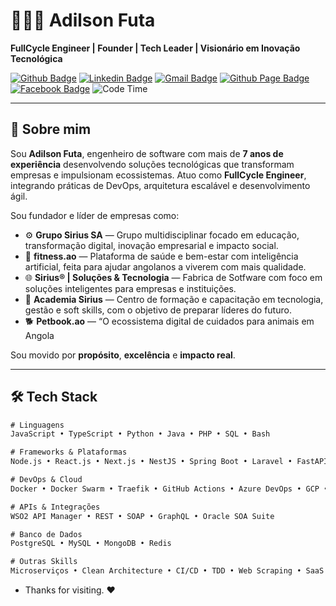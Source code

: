 # 👨🏽‍💻 Adilson Futa

**FullCycle Engineer | Founder | Tech Leader | Visionário em Inovação Tecnológica**

 [![Github Badge](https://img.shields.io/badge/-Github-000?style=flat-square&logo=Github&logoColor=white&link=https://github.com/GentilPinto)](https://github.com/adilsonfuta)
[![Linkedin Badge](https://img.shields.io/badge/-LinkedIn-blue?style=flat-square&logo=Linkedin&logoColor=white&link=https://www.linkedin.com/in/gentilpinto/)](https://www.linkedin.com/in/adilson-maria-52b534197/)
[![Gmail Badge](https://img.shields.io/badge/-Gmail-c14438?style=flat-square&logo=Gmail&logoColor=white&link=mailto:gentil.pinto.dev@gmail.com)](mailto:adilsonmariafuta@gmail.com)
[![Github Page Badge](https://img.shields.io/badge/-Github-000?style=flat-circle&logo=Github&logoColor=white&link=https://gentilpinto.github.io/my-page/)](https://adilsonfuta.github.io/)
[![Facebook Badge](https://img.shields.io/badge/-facebook-blue?style=flat-circle&logo=Facebook&logoColor=white&link=https://www.facebook.com/gentil.pinto2)](https://www.facebook.com/adilsonmariafuta/)
![Code Time](https://img.shields.io/endpoint?style=flat&url=https://codetime-api.datreks.com/badge/1946?logoColor=white%26project=%26recentMS=0%26showProject=false)

---

## 🚀 Sobre mim

Sou **Adilson Futa**, engenheiro de software com mais de **7 anos de experiência** desenvolvendo soluções tecnológicas que transformam empresas e impulsionam ecossistemas. Atuo como **FullCycle Engineer**, integrando práticas de DevOps, arquitetura escalável e desenvolvimento ágil.

Sou fundador e líder de empresas como:

- ⚙️ **Grupo Sirius SA** — Grupo multidisciplinar focado em educação, transformação digital, inovação empresarial e impacto social.
- 📲 **fitness.ao** — Plataforma de saúde e bem-estar com inteligência artificial, feita para ajudar angolanos a viverem com mais qualidade.
- 🌐 **Sirius® | Soluções & Tecnologia** — Fabrica de Sotfware com foco em soluções inteligentes para empresas e instituições.
- 🏫 **Academia Sirius** — Centro de formação e capacitação em tecnologia, gestão e soft skills, com o objetivo de preparar líderes do futuro.
- 🐕 **Petbook.ao** — “O ecossistema digital de cuidados para animais em Angola

Sou movido por **propósito**, **excelência** e **impacto real**.

---

## 🛠️ Tech Stack

```txt
# Linguagens
JavaScript • TypeScript • Python • Java • PHP • SQL • Bash

# Frameworks & Plataformas
Node.js • React.js • Next.js • NestJS • Spring Boot • Laravel • FastAPI

# DevOps & Cloud
Docker • Docker Swarm • Traefik • GitHub Actions • Azure DevOps • GCP • Firebase

# APIs & Integrações
WSO2 API Manager • REST • SOAP • GraphQL • Oracle SOA Suite

# Banco de Dados
PostgreSQL • MySQL • MongoDB • Redis

# Outras Skills
Microserviços • Clean Architecture • CI/CD • TDD • Web Scraping • SaaS • OpenAPI
```
- Thanks for visiting. :heart:
